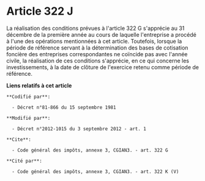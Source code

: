 # Article 322 J

La réalisation des conditions prévues à l'article 322 G s'apprécie au 31 décembre de la première année au cours de laquelle
l'entreprise a procédé à l'une des opérations mentionnées à cet article. Toutefois, lorsque la période de référence servant à
la détermination des bases de cotisation foncière des entreprises correspondantes ne coïncide pas avec l'année civile, la
réalisation de ces conditions s'apprécie, en ce qui concerne les investissements, à la date de clôture de l'exercice retenu
comme période de référence.

**Liens relatifs à cet article**

	**Codifié par**:

	  - Décret n°81-866 du 15 septembre 1981

	**Modifié par**:

	  - Décret n°2012-1015 du 3 septembre 2012 - art. 1

	**Cite**:

	  - Code général des impôts, annexe 3, CGIAN3. - art. 322 G

	**Cité par**:

	  - Code général des impôts, annexe 3, CGIAN3. - art. 322 K (V)

